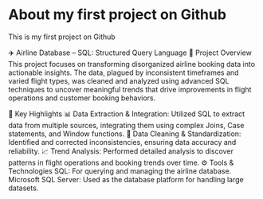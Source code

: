 # About my first project on Github
This is my first project on Github

✈️ Airline Database – SQL: Structured Query Language
🚀 Project Overview
This project focuses on transforming disorganized airline booking data into actionable insights. The data, plagued by inconsistent timeframes and varied flight types, was cleaned and analyzed using advanced SQL techniques to uncover meaningful trends that drive improvements in flight operations and customer booking behaviors.

📝 Key Highlights
📊 Data Extraction & Integration: Utilized SQL to extract data from multiple sources, integrating them using complex Joins, Case statements, and Window functions.
🧹 Data Cleaning & Standardization: Identified and corrected inconsistencies, ensuring data accuracy and reliability.
📈 Trend Analysis: Performed detailed analysis to discover patterns in flight operations and booking trends over time.
⚙️ Tools & Technologies
SQL: For querying and managing the airline database.
Microsoft SQL Server: Used as the database platform for handling large datasets.
